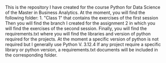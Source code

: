 This is the repository I have created for the course Python for Data Science of the Master in Business Analytics.
At the moment, you will find the following folder:
    1. "Class 1" that contains the exercises of the first session
Then you will find the branch I created for the assignment 2 in which you will find the exercises of the second session.
Finally, you will find the requirements.txt where you will find the libraries and version of python required for the projects. At the moment a specific version of python is not required but I generally use Python V. 3.12.4
If any project require a specific library or python version, a requirements.txt documents will be included in the corresponding folder.
